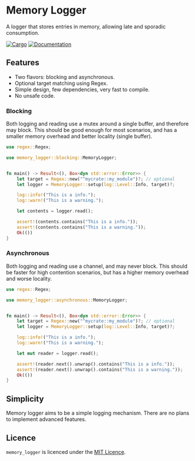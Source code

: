 # Memory Logger

A logger that stores entries in memory, allowing late and sporadic consumption.

[![Cargo](https://img.shields.io/crates/v/memory_logger.svg)](https://crates.io/crates/memory_logger)
[![Documentation](https://docs.rs/memory_logger/badge.svg)](https://docs.rs/memory_logger)

## Features

- Two flavors: blocking and asynchronous.
- Optional target matching using Regex.
- Simple design, few dependencies, very fast to compile.
- No unsafe code.

### Blocking

Both logging and reading use a mutex around a single buffer, and therefore may block. This
should be good enough for most scenarios, and has a smaller memory overhead and better
locality (single buffer).

```rust
use regex::Regex;

use memory_logger::blocking::MemoryLogger;


fn main() -> Result<(), Box<dyn std::error::Error>> {
	let target = Regex::new("^mycrate::my_module")?; // optional
	let logger = MemoryLogger::setup(log::Level::Info, target)?;

	log::info!("This is a info.");
	log::warn!("This is a warning.");

	let contents = logger.read();

	assert!(contents.contains("This is a info."));
	assert!(contents.contains("This is a warning."));
	Ok(())
}
```

### Asynchronous

Both logging and reading use a channel, and may never block. This should be faster for
high contention scenarios, but has a higher memory overhead and worse locality.

```rust
use regex::Regex;

use memory_logger::asynchronous::MemoryLogger;


fn main() -> Result<(), Box<dyn std::error::Error>> {
	let target = Regex::new("^mycrate::my_module")?; // optional
	let logger = MemoryLogger::setup(log::Level::Info, target)?;

	log::info!("This is a info.");
	log::warn!("This is a warning.");

	let mut reader = logger.read();

	assert!(reader.next().unwrap().contains("This is a info."));
	assert!(reader.next().unwrap().contains("This is a warning."));
	Ok(())
}
```

## Simplicity

Memory logger aims to be a simple logging mechanism. There are no plans to implement
advanced features.

## Licence

`memory_logger` is licenced under the [MIT Licence](http://opensource.org/licenses/MIT).
